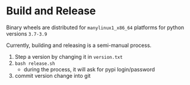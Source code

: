 # Build and Release

Binary wheels are distributed for `manylinux1_x86_64` platforms for python versions `3.7-3.9`

Currently, building and releasing is a semi-manual process.

1. Step a version by changing it in `version.txt`
2. `bash release.sh`
    - during the process, it will ask for pypi login/password
3. commit version change into git
